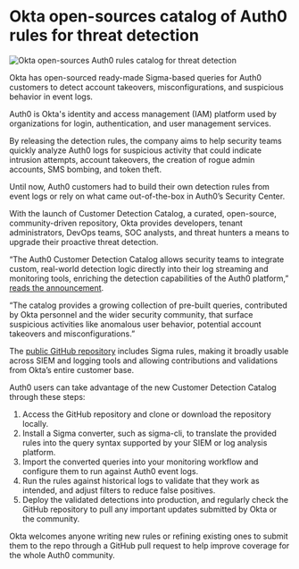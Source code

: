 # Okta open-sources catalog of Auth0 rules for threat detection

![Okta open-sources Auth0 rules catalog for threat detection](https://www.bleepstatic.com/content/hl-images/2022/02/25/Okta2.jpg)

Okta has open-sourced ready-made Sigma-based queries for Auth0 customers to detect account takeovers, misconfigurations, and suspicious behavior in event logs.

Auth0 is Okta's identity and access management (IAM) platform used by organizations for login, authentication, and user management services.

By releasing the detection rules, the company aims to help security teams quickly analyze Auth0 logs for suspicious activity that could indicate intrusion attempts, account takeovers, the creation of rogue admin accounts, SMS bombing, and token theft.

Until now, Auth0 customers had to build their own detection rules from event logs or rely on what came out-of-the-box in Auth0’s Security Center.

With the launch of Customer Detection Catalog, a curated, open-source, community-driven repository, Okta provides developers, tenant administrators, DevOps teams, SOC analysts, and threat hunters a means to upgrade their proactive threat detection.

“The Auth0 Customer Detection Catalog allows security teams to integrate custom, real-world detection logic directly into their log streaming and monitoring tools, enriching the detection capabilities of the Auth0 platform,” [reads the announcement](https://sec.okta.com/articles/2025/08/auth0-detection-catalog/).

“The catalog provides a growing collection of pre-built queries, contributed by Okta personnel and the wider security community, that surface suspicious activities like anomalous user behavior, potential account takeovers and misconfigurations.”

The [public GitHub repository](https://github.com/auth0/auth0-customer-detections) includes Sigma rules, making it broadly usable across SIEM and logging tools and allowing contributions and validations from Okta’s entire customer base.

Auth0 users can take advantage of the new Customer Detection Catalog through these steps:

1. Access the GitHub repository and clone or download the repository locally.
2. Install a Sigma converter, such as sigma-cli, to translate the provided rules into the query syntax supported by your SIEM or log analysis platform.
3. Import the converted queries into your monitoring workflow and configure them to run against Auth0 event logs.
4. Run the rules against historical logs to validate that they work as intended, and adjust filters to reduce false positives.
5. Deploy the validated detections into production, and regularly check the GitHub repository to pull any important updates submitted by Okta or the community.

Okta welcomes anyone writing new rules or refining existing ones to submit them to the repo through a GitHub pull request to help improve coverage for the whole Auth0 community.